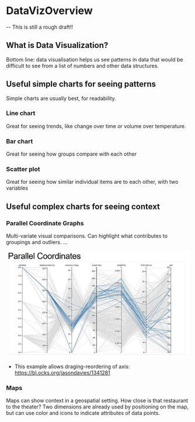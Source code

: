 # DataVizOverview
-- This is still a rough draft!!

## What is Data Visualization?

Bottom line: data visualisation helps us see patterns in data that would be difficult to see from a list of numbers and other data structures. 

## Useful simple charts for seeing patterns
Simple charts are usually best, for readability.

### Line chart
Great for seeing trends, like change over time or volume over temperature.

### Bar chart
Great for seeing how groups compare with each other

### Scatter plot
Great for seeing how similar individual items are to each other, with two variables


## Useful complex charts for seeing context

### Parallel Coordinate Graphs
Multi-variate visual comparisons. Can highlight what contributes to groupings and outliers. ...


![alt text](parallelCoordinates_sm.jpg "Parallel Coordiates Plot")

+ This example allows draging-reordering of axis: https://bl.ocks.org/jasondavies/1341281


### Maps
Maps can show context in a geospatial setting. How close is that restaurant to the theater? Two dimensions are already used by positioning on the map, but can use color and icons to indicate attributes of data points.






